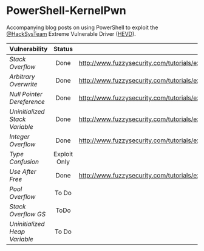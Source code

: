 # PowerShell-KernelPwn

Accompanying blog posts on using PowerShell to exploit the [@HackSysTeam](https://twitter.com/hacksysteam) Extreme Vulnerable Driver ([HEVD](https://github.com/hacksysteam/HackSysExtremeVulnerableDriver)).

| Vulnerability | Status        | Link  |
| ------------- |:-------------:| -----:|
| *Stack Overflow* | Done | http://www.fuzzysecurity.com/tutorials/expDev/14.html |
| *Arbitrary Overwrite* | Done | http://www.fuzzysecurity.com/tutorials/expDev/15.html |
| *Null Pointer Dereference* | Done | http://www.fuzzysecurity.com/tutorials/expDev/16.html |
| *Uninitialized Stack Variable* | Done | http://www.fuzzysecurity.com/tutorials/expDev/17.html |
| *Integer Overflow* | Done |  http://www.fuzzysecurity.com/tutorials/expDev/18.html|
| *Type Confusion* | Exploit Only | N/A |
| *Use After Free* | Done | http://www.fuzzysecurity.com/tutorials/expDev/19.html |
| *Pool Overflow* | To Do |  |
| *Stack Overflow GS* | ToDo |  |
| *Uninitialized Heap Variable* | To Do |  |
